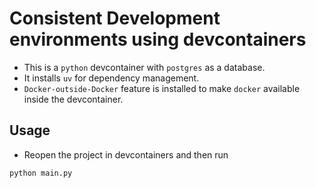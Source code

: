 # Consistent Development environments using devcontainers

- This is a `python` devcontainer with `postgres` as a database.
- It installs `uv` for dependency management.
- `Docker-outside-Docker` feature is installed to make `docker` available inside the devcontainer.

## Usage

- Reopen the project in devcontainers and then run

```sh
python main.py
```
